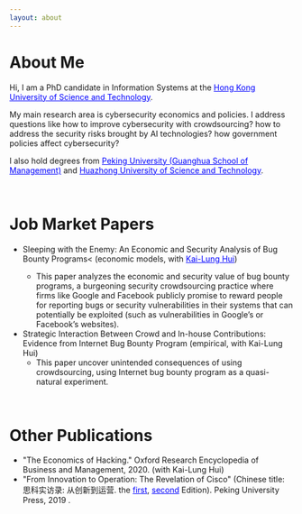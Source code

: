 ```yaml
---
layout: about 
---
```


# About Me
Hi, I am a PhD candidate in Information Systems at the <a href="https://www.ust.hk/" style="color:blue">Hong Kong University of Science and Technology</a>. 

My main research area is cybersecurity economics and policies. I address questions like how to improve cybersecurity with crowdsourcing? how to address the security risks brought by AI technologies? how government policies affect cybersecurity? 

I also hold degrees from <a href="https://www.gsm.pku.edu.cn/" style="color:blue">Peking University (Guanghua School of Management)</a> and <a href="https://www.hust.edu.cn/" style="color:blue">Huazhong University of Science and Technology</a>.

<br/>

# Job Market Papers
* <bf>Sleeping with the Enemy: An Economic and Security Analysis of Bug Bounty Programs< (economic models, with <a href="http://klhui.people.ust.hk/" style="color:blue">Kai-Lung Hui</a>)
  * This paper analyzes the economic and security value of bug bounty programs, a burgeoning security crowdsourcing practice where firms like Google and Facebook publicly promise to reward people for reporting bugs or security vulnerabilities in their systems that can potentially be exploited (such as vulnerabilities in Google’s or Facebook’s websites).
* Strategic Interaction Between Crowd and In-house Contributions: Evidence from Internet Bug Bounty Program (empirical, with Kai-Lung Hui)
  * This paper uncover unintended consequences of using crowdsourcing, using Internet bug bounty program as a quasi-natural experiment.

<br/>

# Other Publications
* "The Economics of Hacking." Oxford Research Encyclopedia of Business and Management, 2020. (with Kai-Lung Hui)
*  "From Innovation to Operation: The Revelation of Cisco" (Chinese title: 思科实访录: 从创新到运营. the <a href="https://www.gsm.pku.edu.cn/cnold/info/1195/15815.htm" style="color:blue">first</a>, <a href="https://www.pup.cn/bookDetail?name=%25E6%2580%259D%25E7%25A7%2591%25E5%25AE%259E%25E8%25AE%25BF%25E5%25BD%2595%25EF%25BC%259A%25E4%25BB%258E%25E5%2588%259B%25E6%2596%25B0%25E5%2588%25B0%25E8%25BF%2590%25E8%2590%25A5&id=be2b49df185f11e9805800163e0a6607&0.91" style="color:blue">second</a> Edition). Peking University Press, 2019 .
